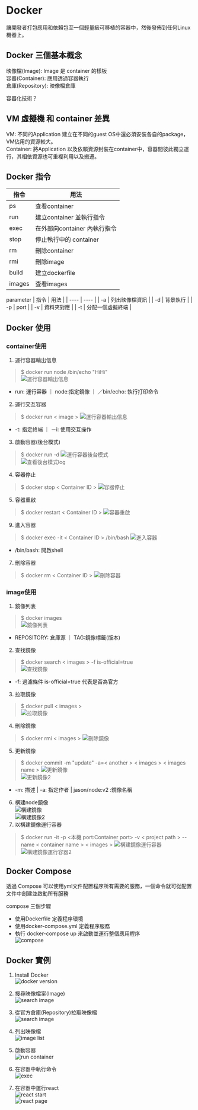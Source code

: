 # Docker
讓開發者打包應用和依賴包至一個輕量級可移植的容器中，然後發佈到任何Linux機器上。

## Docker 三個基本概念
映像檔(Image): Image 是 container 的樣板  
容器(Container): 應用透過容器執行  
倉庫(Repository): 映像檔倉庫

容器化技術？
## VM 虛擬機 和 container 差異
VM: 不同的Application 建立在不同的guest OS中還必須安裝各自的package，VM佔用的資源較大。  
Container: 將Application 以及依賴資源封裝在container中，容器間彼此獨立運行，其相依資源也可重複利用以及搬遷。



## Docker 指令  

|  指令   | 用法  |
|  ----  | ----  |
|   ps   | 查看container  |
|   run   | 建立container 並執行指令  |
|   exec   | 在外部向container 內執行指令  |
|   stop   | 停止執行中的 container |
|   rm   | 刪除container  |
|   rmi   | 刪除image  |
|   build   | 建立dockerfile  |
|   images   | 查看images  |

parameter
|  指令   | 用法  |
|  ----  | ----  |
|   -a   | 列出映像檔資訊  |
|   -d   | 背景執行  |
|   -p   | port |
|   -v   | 資料夾對應 |
|   -t   | 分配一個虛擬終端 |


## Docker 使用  
### container使用
1. 運行容器輸出信息  
> $ docker run node /bin/echo "HiHi"  
![運行容器輸出信息](img/運行容器輸出信息.png)
 - run: 運行容器 ｜ node:指定鏡像 ｜ ／bin/echo: 執行打印命令   
2. 運行交互容器  
> $ docker run  < image >
![運行容器輸出信息](img/運行交互容器.png)  
 - -t: 指定終端 ｜ －i: 使用交互操作
3. 啟動容器(後台模式)  
> $ docker run -d
![運行容器後台模式](img/運行容器後台模式.png)  
![查看後台模式log](img/查看後台模式log.png)
4. 容器停止  
> $ docker stop < Container ID >
![容器停止](img/容器停止.png)  
5. 容器重啟 
> $ docker restart < Container ID > 
![容器重啟](img/容器重啟.png)  
9. 進入容器  
> $ docker exec -it < Container ID > /bin/bash
![進入容器](img/進入容器.png)  
 - /bin/bash: 開啟shell   
7. 刪除容器  
> $ docker rm < Container ID > 
![刪除容器](img/刪除容器.png)  
### image使用
1. 鏡像列表  
> $ docker images  
![鏡像列表](img/鏡像列表.png)  
 - REPOSITORY: 倉庫源 ｜ TAG:鏡像標籤(版本) 
2. 查找鏡像  
> $ docker search < images > -f is-official=true  
![查找鏡像](img/查找鏡像.png)  
 - -f: 過濾條件 is-official=true 代表是否為官方
3. 拉取鏡像  
> $ docker pull < images >  
![拉取鏡像](img/拉取鏡像.png)  
4. 刪除鏡像  
> $ docker rmi < images >
![刪除鏡像](img/刪除鏡像.png)  
5. 更新鏡像  
> $ docker commit -m "update" -a=< another > < images > < images name >
![更新鏡像](img/更新鏡像.png)  
![更新鏡像2](img/更新鏡像2.png)  
 - -m: 描述 | -a: 指定作者 | jason/node:v2 :鏡像名稱  
6. 構建node鏡像  
![構建鏡像](img/構建鏡像.png)  
![構建鏡像2](img/構建鏡像2.png)  
6. 以構建鏡像運行容器  
> $ docker run -it -p <本機 port:Container port> -v < project path > --name < container name > < images >
![構建鏡像運行容器](img/構建鏡像運行容器.png) 
![構建鏡像運行容器2](img/構建鏡像運行容器2.png) 

## Docker Compose
透過 Compose 可以使用yml文件配置程序所有需要的服務，一個命令就可從配置文件中創建並啟動所有服務 

compose 三個步驟
 - 使用Dockerfile 定義程序環境  
 - 使用docker-compose.yml 定義程序服務  
 - 執行 docker-compose up 來啟動並運行整個應用程序  
![compose](img/compose.png) 

## Docker 實例
1. Install Docker  
![docker version](img/dockerVersion.png)
2. 搜尋映像檔案(Image)  
![search image](img/搜尋Image.png)

3. 從官方倉庫(Repository)拉取映像檔  
![search image](img/拉取映像檔.png)

4. 列出映像檔  
![image list](img/列出映像檔.png)

5. 啟動容器  
![run container](img/啟動容器.png)

6. 在容器中執行命令  
![exec](img/在容器中執行命令.png)


6. 在容器中運行react  
![react start](img/運行react.png)  
![react page](img/React頁面.png)


